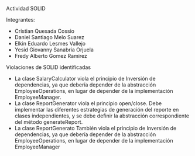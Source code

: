 Actividad SOLID

Integrantes:
- Cristian Quesada Cossio
- Daniel Santiago Melo Suarez
- Elkin Eduardo Lesmes Vallejo
- Yesid Giovanny Sanabria Orjuela
- Fredy Alberto Gomez Ramirez

Violaciones de SOLID identificadas
- La clase SalaryCalculator viola el principio de Inversión de dependencias,
  ya que debería depender de la abstracción EmployeeOperations, en lugar de depender de la implementación EmployeeManager.
- La clase ReportGenerator viola el principio open/close.
  Debe implementar las diferentes estrategias de generación del reporte en clases independientes,
  y se debe definir la abstracción correspondiente del método generateReport.
- La clase ReportGenerato También viola el principio de Inversión de dependencias,
  ya que debería depender de la abstracción EmployeeOperations, en lugar de depender de la implementación EmployeeManager 
 
